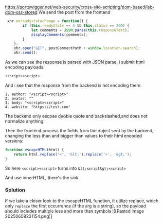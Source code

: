 https://portswigger.net/web-security/cross-site-scripting/dom-based/lab-dom-xss-stored
We send the post from the frontend 
```js
 xhr.onreadystatechange = function() {
        if (this.readyState == 4 && this.status == 200) {
            let comments = JSON.parse(this.responseText);
            displayComments(comments);
        }
    };
    xhr.open("GET", postCommentPath + window.location.search);
    xhr.send();

```
As we can see the response is parsed with JSON parse, i submit html encoding payloads:
```js
<script><script>
```
And i see that the response from the backend is not encoding them:
```
1. author: "<script><script>"
2. avatar: ""
3. body: "<script><script>"
4. website: "https://test.com" 
```
The backend only escpae duoble quote and backslashed,and does not normalize anything.

Then the frontend process the fields from the object sent by the backend, changing the less than and bigger than values to their html encoded versions:

```js
function escapeHTML(html) {
    return html.replace('<', '&lt;').replace('>', '&gt;');
}
```
So here `<script><script>` turns into `&lt;script&gt;<script>`

And use innerHTML, there's the sink

### Solution
If we take a closer look to the escapeHTML function, it utilize replace, which only `replace` the first occurrence (if the arg is a string), so the payload should includes multiple less and more than symbols
![[Pasted image 20250608231154.png]]
